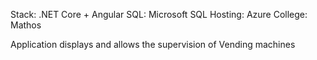 Stack: .NET Core + Angular
SQL: Microsoft SQL
Hosting: Azure
College: Mathos

Application displays and allows the supervision of Vending machines
